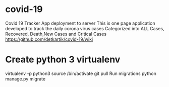 # covid-19
Covid 19 Tracker App deployment to server
This is one page application developed to track the daily corona virus cases
Categorized into ALL Cases, Recovered, Death,New Cases and Critical Cases
https://github.com/detkartik/covid-19/wiki

# Create python 3 virtualenv
virtualenv -p python3 <desired-path>
source <desired-path>/bin/activate
git pull
Run migrations
python manage.py migrate
